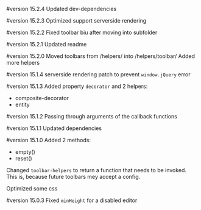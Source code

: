 #version 15.2.4
Updated dev-dependencies

#version 15.2.3
Optimized support serverside rendering

#version 15.2.2
Fixed toolbar biu after moving into subfolder

#version 15.2.1
Updated readme

#version 15.2.0
Moved toolbars from /helpers/ into /helpers/toolbar/
Added more helpers

#version 15.1.4
serverside rendering patch to prevent `window.jQuery` error

#version 15.1.3
Added property `decorator` and 2 helpers:

* composite-decorator
* entity

#version 15.1.2
Passing through arguments of the callback functions

#version 15.1.1
Updated dependencies

#version 15.1.0
Added 2 methods:
* empty()
* reset()

Changed `toolbar-helpers` to return a function that needs to be invoked. This is, because future toolbars mey accept a config.

Optimized some css

#version 15.0.3
Fixed `minHeight` for a disabled editor